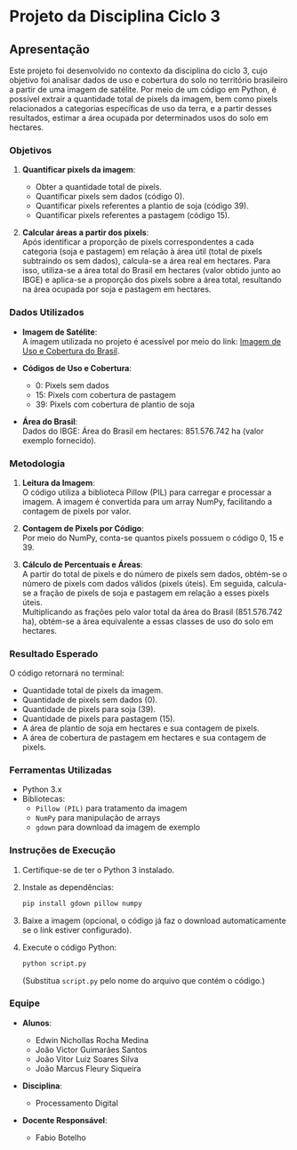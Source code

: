 #  Projeto da Disciplina Ciclo 3

## Apresentação

Este projeto foi desenvolvido no contexto da disciplina do ciclo 3, cujo objetivo foi analisar dados de uso e cobertura do solo no território brasileiro a partir de uma imagem de satélite. Por meio de um código em Python, é possível extrair a quantidade total de pixels da imagem, bem como pixels relacionados a categorias específicas de uso da terra, e a partir desses resultados, estimar a área ocupada por determinados usos do solo em hectares.

### Objetivos

1. **Quantificar pixels da imagem**:  
   - Obter a quantidade total de pixels.
   - Quantificar pixels sem dados (código 0).
   - Quantificar pixels referentes a plantio de soja (código 39).
   - Quantificar pixels referentes a pastagem (código 15).

2. **Calcular áreas a partir dos pixels**:  
   Após identificar a proporção de pixels correspondentes a cada categoria (soja e pastagem) em relação à área útil (total de pixels subtraindo os sem dados), calcula-se a área real em hectares. Para isso, utiliza-se a área total do Brasil em hectares (valor obtido junto ao IBGE) e aplica-se a proporção dos pixels sobre a área total, resultando na área ocupada por soja e pastagem em hectares.

### Dados Utilizados

- **Imagem de Satélite**:  
  A imagem utilizada no projeto é acessível por meio do link: [Imagem de Uso e Cobertura do Brasil](https://drive.google.com/file/d/1BrtGByxXu5xqBGOvSBmPWkb_YGZagHav/view?usp=sharing).

- **Códigos de Uso e Cobertura**:  
  - 0: Pixels sem dados
  - 15: Pixels com cobertura de pastagem
  - 39: Pixels com cobertura de plantio de soja

- **Área do Brasil**:  
  Dados do IBGE: Área do Brasil em hectares: 851.576.742 ha (valor exemplo fornecido).

### Metodologia

1. **Leitura da Imagem**:  
   O código utiliza a biblioteca Pillow (PIL) para carregar e processar a imagem. A imagem é convertida para um array NumPy, facilitando a contagem de pixels por valor.

2. **Contagem de Pixels por Código**:  
   Por meio do NumPy, conta-se quantos pixels possuem o código 0, 15 e 39.

3. **Cálculo de Percentuais e Áreas**:  
   A partir do total de pixels e do número de pixels sem dados, obtém-se o número de pixels com dados válidos (pixels úteis). Em seguida, calcula-se a fração de pixels de soja e pastagem em relação a esses pixels úteis.  
   Multiplicando as frações pelo valor total da área do Brasil (851.576.742 ha), obtém-se a área equivalente a essas classes de uso do solo em hectares.

### Resultado Esperado

O código retornará no terminal:

- Quantidade total de pixels da imagem.
- Quantidade de pixels sem dados (0).
- Quantidade de pixels para soja (39).
- Quantidade de pixels para pastagem (15).
- A área de plantio de soja em hectares e sua contagem de pixels.
- A área de cobertura de pastagem em hectares e sua contagem de pixels.

### Ferramentas Utilizadas

- Python 3.x
- Bibliotecas:  
  - `Pillow (PIL)` para tratamento da imagem
  - `NumPy` para manipulação de arrays
  - `gdown` para download da imagem de exemplo

### Instruções de Execução

1. Certifique-se de ter o Python 3 instalado.
2. Instale as dependências:  
   ```bash
   pip install gdown pillow numpy
   ```
3. Baixe a imagem (opcional, o código já faz o download automaticamente se o link estiver configurado).
4. Execute o código Python:  
   ```bash
   python script.py
   ```
   
   (Substitua `script.py` pelo nome do arquivo que contém o código.)

### Equipe

- **Alunos**:  
  - Edwin Nichollas Rocha Medina
  - João Victor Guimarães Santos
  - João Vitor Luiz Soares Silva
  - João Marcus Fleury Siqueira

- **Disciplina**:  
  - Processamento Digital

- **Docente Responsável**:  
  - Fabio Botelho
